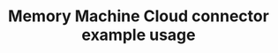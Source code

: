 ---
title: Memory Machine Cloud connector example usage
weight: 1
variants: -flyte -serverless +byoc +byok
layout: py_example
example_file: /external/unionai-examples/flyte-integrations/flyte-connectors/mmcloud_connector/mmcloud_connector/mmcloud_connector_example_usage.py
---